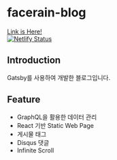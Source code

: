 # facerain-blog
[Link is Here!](https://facerain.club)  
[![Netlify Status](https://api.netlify.com/api/v1/badges/043c2a7c-5de8-4f83-951b-d8082a521c8e/deploy-status)](https://app.netlify.com/sites/facerain/deploys)

## Introduction
Gatsby를 사용하여 개발한 블로그입니다.

## Feature
-  GraphQL을 활용한 데이터 관리
-  React 기반 Static Web Page
-  게시물 태그
-  Disqus 댓글
-  Infinite Scroll

